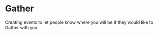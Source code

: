 Gather
======

Creating events to let people know where you will be if they would like to Gather with you
